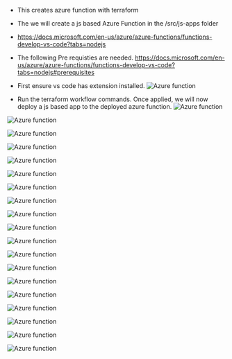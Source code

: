 
- This creates azure function with terraform 
  
- The we will create a js based Azure Function in the /src/js-apps folder
  
- https://docs.microsoft.com/en-us/azure/azure-functions/functions-develop-vs-code?tabs=nodejs

- The following Pre requisties are needed.
https://docs.microsoft.com/en-us/azure/azure-functions/functions-develop-vs-code?tabs=nodejs#prerequisites

- First ensure vs code has extension installed.
![Azure function](./images/1InstallExtensionToVisualStudioCode.jpg)

- Run the terraform workflow commands. Once applied, we will now deploy a js based app to the deployed azure function.
![Azure function](./images/10CreateJsAzureFunction.jpg)

![Azure function](./images/10CreateJsAzureFunction2.jpg)

![Azure function](./images/10CreateJsAzureFunction3.jpg)

![Azure function](./images/10CreateJsAzureFunction4.jpg)

![Azure function](./images/10CreateJsAzureFunction5.jpg)

![Azure function](./images/10CreateJsAzureFunction6.jpg)

![Azure function](./images/10CreateJsAzureFunction7.jpg)

![Azure function](./images/10CreateJsAzureFunction8.jpg)

![Azure function](./images/10CreateJsAzureFunction9.jpg)

![Azure function](./images/10CreateJsAzureFunction10.jpg)

![Azure function](./images/10CreateJsAzureFunction11.jpg)

![Azure function](./images/10CreateJsAzureFunction12.jpg)

![Azure function](./images/10CreateJsAzureFunction13.jpg)

![Azure function](./images/10CreateJsAzureFunction14.jpg)

![Azure function](./images/10CreateJsAzureFunction15.jpg)

![Azure function](./images/10CreateJsAzureFunction16.jpg)

![Azure function](./images/10CreateJsAzureFunction17.jpg)

![Azure function](./images/10CreateJsAzureFunction18.jpg)

![Azure function](./images/10CreateJsAzureFunction19.jpg)

